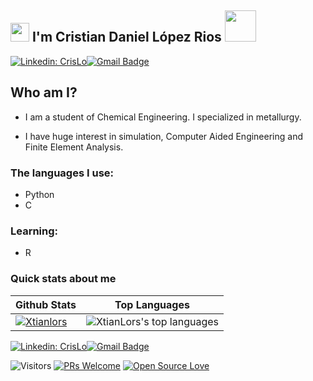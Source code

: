 <h2><img src="https://emojis.slackmojis.com/emojis/images/1643515023/10521/meow_code.gif?1643515023" width="30"/> I'm Cristian Daniel López Rios <img src="https://media.giphy.com/media/eJLQ2EDWIPHyJJoAzk/giphy.gif" width="50"/></h2>

[![Linkedin: CrisLo](https://img.shields.io/badge/-cristiand-blue?style=flat-square&logo=Linkedin&logoColor=white&link=https://www.linkedin.com/in/cristian-daniel-lópez-rios-48b3ba128)](https://www.linkedin.com/in/cristiand-lopezrios)[![Gmail Badge](https://img.shields.io/badge/-crisdalori@gmail.com-c14438?style=flat-square&logo=Gmail&logoColor=white&link=mailto:crisdalori@gmail.com)](mailto:crisdalori@gmail.com)

## Who am I?

* I am a student of Chemical Engineering. I specialized in metallurgy.

* I have huge interest in simulation, Computer Aided Engineering and Finite Element Analysis.


### The languages I use:
* Python
* C

### Learning:
* R

### Quick stats about me
| Github Stats | Top Languages |
| --- | --- |
| [![Xtianlors](https://github-readme-stats.vercel.app/api?username=XtianLors)](https://github.com/XtianLors/github-readme-stats) | ![XtianLors's top languages](https://github-readme-stats.vercel.app/api/top-langs/?username=XtianLors&show_icons=true&title_color=f6c32c&icon_color=f6c32c&text_color=9f9f9f&bg_color=151515&count_private=true&layout=compact) |

<!--
Separation
-->
[![Linkedin: CrisLo](https://img.shields.io/badge/-cristiand-blue?style=flat-square&logo=Linkedin&logoColor=white&link=https://www.linkedin.com/in/cristian-daniel-lópez-rios-48b3ba128)](https://www.linkedin.com/in/cristiand-lopezrios)[![Gmail Badge](https://img.shields.io/badge/-crisdalori@gmail.com-c14438?style=flat-square&logo=Gmail&logoColor=white&link=mailto:crisdalori@gmail.com)](mailto:crisdalori@gmail.com)

![Visitors](https://visitor-badge.glitch.me/badge?page_id=XtianLors.XtianLors)
[![PRs Welcome](https://img.shields.io/badge/PRs-welcome-brightgreen.svg?style=flat&logo=github)](https://github.com/XtianLors)
[![Open Source Love](https://badges.frapsoft.com/os/v2/open-source.svg?v=103)](https://github.com/XtianLors)

<!-- github profile inspired by:

-->

<!-- Stuff to add
![GitHub followers](https://img.shields.io/github/followers/XtianLors?label=Follow&style=social)
![](https://visitor-badge.glitch.me/badge?page_id=XtianLors.XtianLors)
![Waka Readme](https://github.com/anmol098/anmol098/workflows/Waka%20Readme/badge.svg)
-->

<!--  Interest in the display of this README? check out the following repos:
For stats:
https://github.com/athul/waka-readme

https://github.com/anuraghazra/github-readme-stats
-->
